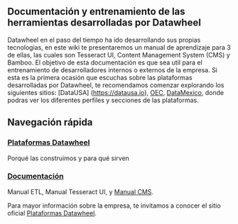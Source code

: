 ## Documentación y entrenamiento de las herramientas desarrolladas por Datawheel
Datawheel en el paso del tiempo ha ido desarrollando sus propias tecnologias, en este wiki te presentaremos un manual de aprendizaje para 3 de ellas, las cuales son Tesseract UI, Content Management System (CMS) y Bamboo. El objetivo de esta documentación es que sea util para el entrenamiento de desarrolladores internos o externos de la empresa. Si esta es la primera ocasión que escuchas sobre las plataformas desarrolladas por Datawheel, te recomendamos comenzar explorando los siguientes sitios: [DataUSA] (https://datausa.io), [OEC](https://oec.world), [DataMexico](https://datamexico.org), donde podras ver los diferentes perfiles y secciones de las plataformas. 

##  Navegación rápida 

### [Plataformas Datawheel](https://github.com/Datawheel/training-/wiki/Acerca-de-las-plataformas)

Porqué las construimos y para qué sirven 

### [Documentación ](https://github.com/Datawheel/training-/wiki/Documentación) 
Manual ETL, Manual Tesseract UI, y [Manual CMS](https://github.com/Datawheel/training-/wiki/Manual-CMS).

Para mayor información sobre la empresa, te invitamos a conocer el sitio oficial [Plataformas Datawheel](https://www.datawheel.us).
